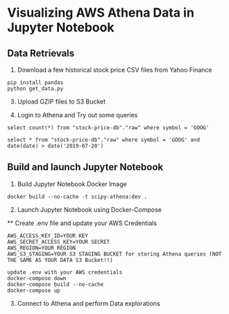 # Visualizing AWS Athena Data in Jupyter Notebook

## Data Retrievals

1. Download a few historical stock price CSV files from Yahoo Finance

```
pip install pandas
python get_data.py
```

3. Upload GZIP files to S3 Bucket

4. Login to Athena and Try out some queries

```
select count(*) from "stock-price-db"."raw" where symbol = 'GOOG' 

select * from "stock-price-db"."raw" where symbol = 'GOOG' and date(date) > date('2019-07-20')

```

## Build and launch Jupyter Notebook

1. Build Jupyter Notebook Docker Image
```
docker build --no-cache -t scipy-athena:dev .
```

2. Launch Jupyter Notebook using Docker-Compose

** Create .env file and update your AWS Credentials
```
AWS_ACCESS_KEY_ID=YOUR KEY
AWS_SECRET_ACCESS_KEY=YOUR SECRET
AWS_REGION=YOUR REGION
AWS_S3_STAGING=YOUR S3 STAGING BUCKET for storing Athena queries (NOT THE SAME AS YOUR DATA S3 Bucket!!)
```

```
update .env with your AWS credentials
docker-compose down
docker-compose build --no-cache
docker-compose up
```

3. Connect to Athena and perform Data explorations
